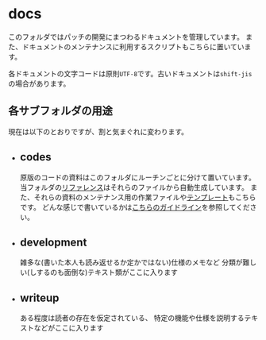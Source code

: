 docs
====

このフォルダではパッチの開発にまつわるドキュメントを管理しています。
また、ドキュメントのメンテナンスに利用するスクリプトもこちらに置いています。

各ドキュメントの文字コードは原則`UTF-8`です。古いドキュメントは`shift-jis`の場合があります。

## 各サブフォルダの用途
現在は以下のとおりですが、割と気まぐれに変わります。

-   ## codes
    原版のコードの資料はこのフォルダにルーチンごとに分けて置いています。
    当フォルダの[リファレンス](./code-reference.html)はそれらのファイルから自動生成しています。
    また、それらの資料のメンテナンス用の作業ファイルや[テンプレート](./codes/_template.md)もこちらです。
    どんな感じで書いているかは[こちらのガイドライン](./guidelines.md)を参照してください。

-   ## development
    雑多な(書いた本人も読み返せるか定かではない)仕様のメモなど
    分類が難しい(しするのも面倒な)テキスト類がここに入ります

-   ## writeup
    ある程度は読者の存在を仮定されている、
    特定の機能や仕様を説明するテキストなどがここに入ります